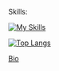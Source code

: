 Skills:

[![My Skills](https://skillicons.dev/icons?i=kotlin,java,js,dart,flutter,mysql,firebase,git,github,linux,figma,idea,androidstudio,vscode,md)](https://skillicons.dev)

[![Top Langs](https://github-readme-stats.vercel.app/api/top-langs/?username=SamuelWakoli&theme=merko&layout=compact&langs_count=8&access_token=<PAT>)](https://github.com/SamuelWakoli/github-readme-stats)

[Bio](https://samuelwakoli.github.io/personal-docs/bio.html)

